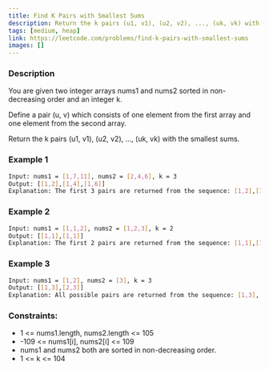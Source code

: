 ```yaml
---
title: Find K Pairs with Smallest Sums
description: Return the k pairs (u1, v1), (u2, v2), ..., (uk, vk) with the smallest sums.
tags: [medium, heap]
link: https://leetcode.com/problems/find-k-pairs-with-smallest-sums
images: []
---
```


### Description

You are given two integer arrays nums1 and nums2 sorted in non-decreasing order and an integer k.

Define a pair (u, v) which consists of one element from the first array and one element from the second array.

Return the k pairs (u1, v1), (u2, v2), ..., (uk, vk) with the smallest sums.

### Example 1

```bash
Input: nums1 = [1,7,11], nums2 = [2,4,6], k = 3
Output: [[1,2],[1,4],[1,6]]
Explanation: The first 3 pairs are returned from the sequence: [1,2],[1,4],[1,6],[7,2],[7,4],[11,2],[7,6],[11,4],[11,6]
```

### Example 2

```bash
Input: nums1 = [1,1,2], nums2 = [1,2,3], k = 2
Output: [[1,1],[1,1]]
Explanation: The first 2 pairs are returned from the sequence: [1,1],[1,1],[1,2],[2,1],[1,2],[2,2],[1,3],[1,3],[2,3]
```

### Example 3

```bash
Input: nums1 = [1,2], nums2 = [3], k = 3
Output: [[1,3],[2,3]]
Explanation: All possible pairs are returned from the sequence: [1,3],[2,3]
```

### Constraints:

- 1 <= nums1.length, nums2.length <= 105
- -109 <= nums1[i], nums2[i] <= 109
- nums1 and nums2 both are sorted in non-decreasing order.
- 1 <= k <= 104